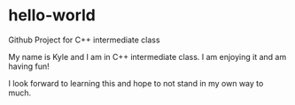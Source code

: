 # hello-world
Github Project for C++ intermediate class


My name is Kyle and I am in C++ intermediate class. I am enjoying it and am having fun!

I look forward to learning this and hope to not stand in my own way to much.

